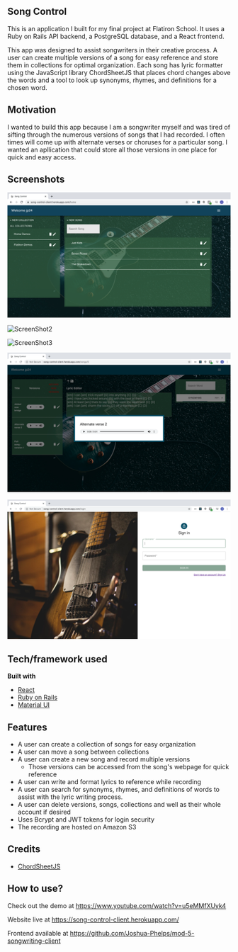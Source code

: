 ## Song Control 
This is an application I built for my final project at Flatiron School. It uses a Ruby on Rails API backend, a PostgreSQL database, and a React frontend. 

This app was designed to assist songwriters in their creative process. A user can create multiple versions of a song for easy reference and store them in collections for optimal organization. Each song has lyric formatter using the JavaScript library ChordSheetJS that places chord changes above the words and a tool to look up synonyms, rhymes, and definitions for a chosen word. 

## Motivation
I wanted to build this app because I am a songwriter myself and was tired of sifting through the numerous versions of songs that I had recorded. I often times will come up with alternate verses or choruses for a particular song. I wanted an apllication that could store all those versions in one place for quick and easy access. 

## Screenshots

![ScreenShot1](https://github.com/Joshua-Phelps/mod-5-songwriting-backend/blob/master/public/images/ScreenShot1.png "Screen Shot 1")

![ScreenShot2](https://github.com/Joshua-Phelps/mod-5-songwriting-backend/blob/master/public/images/ScreenShot2.png "Screen Shot 2")

![ScreenShot3](https://github.com/Joshua-Phelps/mod-5-songwriting-backend/blob/master/public/images/ScreenShot3.png "Screen Shot 3")

![ScreenShot4](https://github.com/Joshua-Phelps/mod-5-songwriting-backend/blob/master/public/images/ScreenShot4.png "Screen Shot 4")

![ScreenShot5](https://github.com/Joshua-Phelps/mod-5-songwriting-backend/blob/master/public/images/ScreenShot5.png "Screen Shot 5")

## Tech/framework used

<b>Built with</b>
- [React](https://reactjs.org/)
- [Ruby on Rails](https://rubyonrails.org/)
- [Material UI](https://material-ui.com/)


## Features
- A user can create a collection of songs for easy organization 
- A user can move a song between collections
- A user can create a new song and record multiple versions 
  - Those versions can be accessed from the song's webpage for quick reference
- A user can write and format lyrics to reference while recording
- A user can search for synonyms, rhymes, and definitions of words to assist with the lyric writing process. 
- A user can delete versions, songs, collections and well as their whole account if desired
- Uses Bcrypt and JWT tokens for login security 
- The recording are hosted on Amazon S3


## Credits
 - [ChordSheetJS](https://github.com/martijnversluis/ChordSheetJS)

## How to use?
Check out the demo at https://www.youtube.com/watch?v=u5eMMfXUyk4

Website live at https://song-control-client.herokuapp.com/ 

Frontend available at https://github.com/Joshua-Phelps/mod-5-songwriting-client

 


